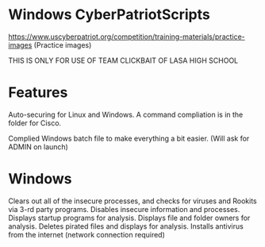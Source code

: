 # Windows CyberPatriotScripts

https://www.uscyberpatriot.org/competition/training-materials/practice-images (Practice images)

THIS IS ONLY FOR USE OF TEAM CLICKBAIT OF LASA HIGH SCHOOL

# Features
Auto-securing for Linux and Windows. A command compliation is in the folder for Cisco.

Complied Windows batch file to make everything a bit easier. (Will ask for ADMIN on launch)

# Windows
Clears out all of the insecure processes, and checks for viruses and Rookits via 3-rd party programs.
Disables insecure information and processes.
Displays startup programs for analysis.
Displays file and folder owners for analysis.
Deletes pirated files and displays for analysis.
Installs antivirus from the internet (network connection required)

